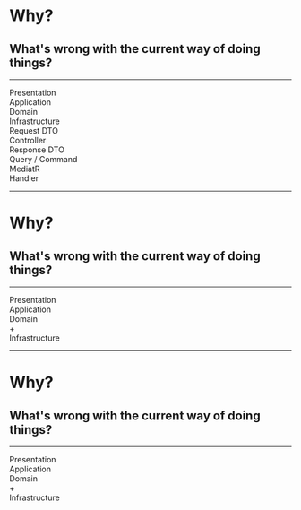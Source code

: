 <h1>Why?</h1>
<h2>What's wrong with the current way of doing things?</h2>

<v-drag pos="320,175,340,340">
  <div class="onion-presentation onion-circle view-transition-presentation">
    <hr/>
  </div>
</v-drag>

<v-drag pos="370,225,240,240">
  <div class="onion-application onion-circle view-transition-application"></div>
</v-drag>

<v-drag pos="425,280,130,130">
  <div class="onion-domain onion-circle view-transition-domain"></div>
</v-drag>

<v-drag pos="430,195,120,_">
  <div class="onion-label view-transition-presentation-label" data-id="presentation">Presentation</div>
</v-drag>

<v-drag pos="430,245,120,_">
  <div class="onion-label view-transition-application-label" data-id="application">Application</div>
</v-drag>

<v-drag pos="450,330,80,_">
  <div class="onion-label view-transition-domain-label" data-id="domain" v-mark.blue.box="10">Domain</div>
</v-drag>

<v-drag pos="430,470,120,_">
  <div class="onion-label view-transition-infrastructure-label" data-id="infrastructure">Infrastructure</div>
</v-drag>

<v-drag pos="160,172,112,_">
  <div v-click="1" class="floating-label" data-id="request-dto" v-mark.blue.circle="[9,10]">Request DTO</div>
</v-drag>
<FancyArrow v-click="1" q1="[data-id=presentation]" q2="[data-id=request-dto]" pos1="top-left" pos2="right" color="orange" arc="-0.05" head-size="20" class="z-100" />

<v-drag pos="114,206,96,_">
  <div v-click="1" class="floating-label" data-id="controller">Controller</div>
</v-drag>
<FancyArrow v-click="1" q1="[data-id=presentation]" q2="[data-id=controller]" pos1="top-left" pos2="right" color="orange" arc="-0.05" head-size="20" class="z-100" />

<v-drag pos="629,177,120,_">
  <div v-click="1" class="floating-label" data-id="response-dto" v-mark.blue.circle="[9,10]">Response DTO</div>
</v-drag>
<FancyArrow v-click="1" q1="[data-id=presentation]" q2="[data-id=response-dto]" pos1="top-right" pos2="left" color="orange" arc="0.075" head-size="20" class="z-100" />

<v-drag pos="22,327,141,_">
  <div v-click="2" class="floating-label" data-id="query">Query / Command</div>
</v-drag>
<FancyArrow v-click="2" q1="[data-id=application]" q2="[data-id=query]" pos1="left" pos2="top-right" color="orange" arc="-0.15" head-size="20" class="z-100" />

<v-drag pos="192,461,88,_">
  <div v-click="5" class="floating-label" data-id="mediator">MediatR</div>
</v-drag>
<FancyArrow v-click="5" q1="[data-id=application]" q2="[data-id=mediator]" pos1="bottom-left" pos2="top" color="red" arc="-0.25" head-size="20" class="z-100" />

<v-drag pos="803,307,81,_">
  <div v-click="3" class="floating-label" data-id="handler" v-mark.blue.circle="[8,10]">Handler</div>
</v-drag>
<FancyArrow v-click="3" q1="[data-id=application]" q2="[data-id=handler]" pos1="right" pos2="top-left" color="orange" arc="0.1" head-size="20" class="z-100" />
<FancyArrow v-click="4" q1="[data-id=handler]" q2="[data-id=domain]" pos1="left" pos2="right" color="purple" head-size="20" class="z-100" />
<FancyArrow v-click="4" q1="[data-id=handler]" q2="[data-id=infrastructure]" pos1="left" pos2="top-right" color="purple" head-size="20" class="z-100" />

<FancyArrow v-click="2" q1="[data-id=controller]" q2="[data-id=query]" pos1="bottom" pos2="top" color="teal" arc="-0.2" width="0.5" head-size="20" class="z-100" />
<FancyArrow v-click="5" q1="[data-id=query]" q2="[data-id=mediator]" pos1="bottom" pos2="top-left" color="teal" arc="-0.25" width="0.5" head-size="20" class="z-100" />
<FancyArrow v-click="6" q1="[data-id=mediator]" q2="[data-id=handler]" pos1="bottom" pos2="bottom" color="red" arc="-0.375" width="0.5" head-size="20" class="z-100" />
<FancyArrow v-click="7" q1="[data-id=handler]" q2="[data-id=response-dto]" pos1="top" pos2="right" color="teal" arc="-0.25" width="0.5" head-size="20" class="z-100" />

<FancyArrow v-click="10" q1="[data-id=domain]" q2="[data-id=application]" pos1="top" pos2="bottom" color="blue" head-size="20" class="z-100" />

<!-- 
Now, I hadn't really sat down and tried to figure out exactly what I _didn't_ like so much about the way I'd seen things done.

For the most part, it all worked, and it all made sense.

I was still pretty green when I was first introduced to these patterns, and honestly it was all I could do to keep up, let alone question things.

And very quickly, it became the comfortable, established way to do things &mdash; even if it sometimes felt a little cumbersome to hold.

_[[pause]]_

Now, most people are going to be at least somewhat familiar with a diagram similar to this one.

In a typical application, particularly one using DDD, we would aim to separate our code into presentation, application, domain and infrastructure layers.

Which is great, and we're all used to it.

Still, there are a lot of moving parts that can make things feel a bit overwhelming.

To quickly run through those moving parts, and to put a lot of busy arrows on the screen to make it look as terrible as possible, we have our presentation layer which is responsible for the request and response DTOs [click], serialization and returning errors.

Then we have queries and commands housed in our application layer [click], along with our handlers [click].

Our handlers are then in turn responsible for reaching into the domain and infrastructure layers [click], and essentially coordinating the business logic for our application.

And then we throw MediatR into the mix [click], glueing together our commands and queries to their respective handlers [click], which are then responsible for outputting a result that can be turned into a response DTO [click].

Assuming, of course, that we haven't just exposed those DTOs to the handlers themselves to make our lives easier.

Ultimately, what I've observed is that with this many moving parts, that a disproportionate amount of logic ends up in the handlers. [click]

While it's complete speculation, I consider this to be the result of having too many places for code to live.

We make decisions hard for ourselves, and we make code cumbersome to write.

And so, we cut corners, and we find the easiest place to put code.

More often than not, I see this presented as the handlers in our application layer becoming the God of all our logic.

Almost invariably, I've seen them being made aware of, or even "owning" the request and response DTOs. [click]

And honestly, I don't mind this one all that much.

It's pragmatic.

That said, at best it's still increasing the surface area for disagreement.

The thing I've noticed that doesn't sit well with me however, is that quite often I see what should be considered _domain_ logic ending up in our handlers. [click]

Allowing the domain logic to bleed into our application layer undermines the value of encapsulating all that business logic into a single area of the codebase.

It becomes hard to find those business rules as they're scattered amongst handlers and entities.

Working with our system can quickly become inconsistent and error-prone.

In most projects, I've seen this increasingly normalised combination of the domain and application layers to result in _explicitly_ moving the entire application layer into the domain.
 -->

---

<h1>Why?</h1>
<h2>What's wrong with the current way of doing things?</h2>

<v-drag pos="320,175,340,340">
  <div class="onion-presentation onion-circle view-transition-presentation">
    <hr/>
  </div>
</v-drag>

<v-drag pos="400,255,180,180">
  <div class="onion-domain onion-circle view-transition-domain"></div>
</v-drag>

<v-drag pos="430,195,120,_">
  <div class="onion-label view-transition-presentation-label" data-id="presentation">Presentation</div>
</v-drag>

<v-drag pos="430,340,120,_">
  <div class="onion-label view-transition-application-label" data-id="application">Application</div>
</v-drag>

<v-drag pos="450,310,80,_">
  <div class="onion-label view-transition-domain-label">Domain</div>
  <div class="onion-label view-transition-domain-plus">+</div>
</v-drag>

<v-drag pos="430,470,120,_">
  <div class="onion-label view-transition-infrastructure-label">Infrastructure</div>
</v-drag>

<!--
Very few of the projects I've worked on have actually maintained the distinction between the two &mdash; largely, they have all been reduced to presentation, infrastructure and domain layers.
-->

---

<h1>Why?</h1>
<h2>What's wrong with the current way of doing things?</h2>

<v-drag pos="320,175,340,340">
  <div class="onion-presentation onion-circle view-transition-presentation">
    <hr/>
  </div>
</v-drag>

<v-drag pos="370,225,240,240">
  <div class="onion-domain onion-circle view-transition-domain"></div>
</v-drag>

<v-drag pos="430,195,120,_">
  <div class="onion-label view-transition-presentation-label" data-id="presentation">Presentation</div>
</v-drag>

<v-drag pos="430,340,120,_">
  <div class="onion-label view-transition-application-label" data-id="application">Application</div>
</v-drag>

<v-drag pos="450,310,80,_">
  <div class="onion-label view-transition-domain-label">Domain</div>
  <div class="onion-label view-transition-domain-plus">+</div>
</v-drag>

<v-drag pos="430,470,120,_">
  <div class="onion-label view-transition-infrastructure-label">Infrastructure</div>
</v-drag>

<!--
Typically, this has resulted in very thin controllers.

Thin wrappers around a database or services.

And a very busy "domain" project which does pretty much everything.

_Especially_ when we combine this with the approach of allowing our application layer to be aware of, and to map to and from our presentation layer's DTOs &mdash; all of a sudden, we even have elements of our _presentation_ layer creeping into our _domain_ layer.

Even when things are kept relatively clean, we're still relying on _individual developers_ to maintain boundaries instead of putting the appropriate guardrails in place.
-->
